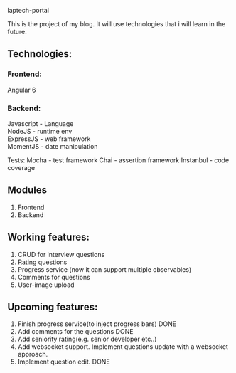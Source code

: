 laptech-portal


This is the project of my blog.
It will use technologies that i will learn in the future.

## Technologies: 
### Frontend:   
Angular 6
 
### Backend:  
Javascript - Language   
NodeJS - runtime env  
ExpressJS - web framework  
MomentJS - date manipulation  

Tests: 
Mocha - test framework 
Chai - assertion framework 
Instanbul - code coverage 


## Modules
1) Frontend 
2) Backend


## Working features:
1) CRUD for interview questions
2) Rating questions
3) Progress service (now it can support multiple observables)
4) Comments for questions
5) User-image upload


## Upcoming features:
1) Finish progress service(to inject progress bars) DONE
2) Add comments for the questions  DONE
3) Add seniority rating(e.g. senior developer etc..)
4) Add websocket support. Implement questions update with a websocket approach.
5) Implement question edit. DONE

